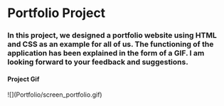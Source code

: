 # Portfolio Project 

<h3> In this project, we designed a portfolio website using HTML and CSS as an example for all of us. The functioning of the application has been explained in the form of a GIF. I am looking forward to your feedback and suggestions. </h3>

<h4>Project Gif</h4>
![](Portfolio/screen_portfolio.gif)

